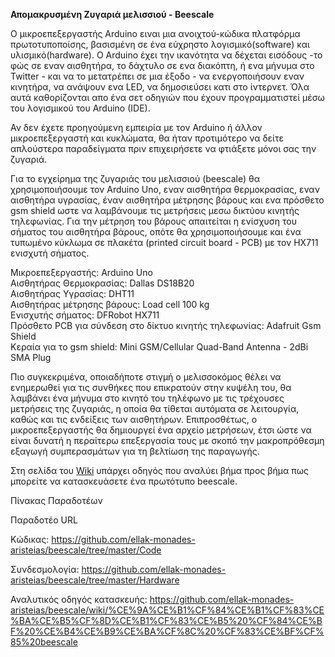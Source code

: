 **Απομακρυσμένη Ζυγαριά μελισσιού - Beescale**


O μικροεπεξεργαστής Arduino ειναι μια ανοιχτού-κώδικα πλατφόρμα πρωτοτυποποίσης, βασισμένη σε ένα εύχρηστο λογισμικό(software) και υλισμικό(hardware). Ο Arduino έχει την ικανότητα να δέχεται εισόδους -το φώς σε εναν αισθητήρα, το δάχτυλο σε ενα διακόπτη, ή ενα μήνυμα στο Twitter - και να το μετατρέπει σε μια έξοδο - να ενεργοποιήσουν εναν κινητήρα, να ανάψουν ενα LED, να δημοσιεύσει κατι στο ίντερνετ. Όλα αυτά καθορίζονται απο ένα σετ οδηγιών που έχουν προγραμματιστεί μέσω του λογισμικού του Arduino (IDE).

Αν δεν έχετε προηγούμενη εμπειρία με τον Arduino ή άλλον μικροεπεξεργαστή και κυκλώματα, θα ήταν προτιμότερο να δείτε απλούστερα παραδείγματα πριν επιχειρήσετε να φτιάξετε μόνοι σας την ζυγαριά.

Για το εγχείρημα της ζυγαριάς του μελισσιού (beescale) θα χρησιμοποιήσουμε τον Arduino Uno, εναν αισθητήρα θερμοκρασίας, εναν αισθητήρα υγρασίας, έναν αισθητήρα μέτρησης βάρους και ενα πρόσθετο gsm shield ωστε να λαμβάνουμε τις μετρήσεις μεσω δικτύου κινητής τηλεφωνίας. Για την μέτρηση του βάρους απαιτείται η ενίσχυση του σήματος του αισθητήρα βάρους, οπότε θα χρησιμοποιήσουμε και ένα τυπωμένο κύκλωμα σε πλακέτα (printed circuit board - PCB) με τον HX711 ενισχυτή σήματος.


Μικροεπεξεργαστής: Arduino Uno<br>
Αισθητήρας Θερμοκρασίας: Dallas DS18B20<br>
Αισθητήρας Υγρασίας: DHT11<br>
Αισθητήρας μέτρησης βάρους: Load cell 100 kg  <br>
Ενισχυτής σήματος: DFRobot HX711<br>
Πρόσθετο PCB για σύνδεση στο δίκτυο κινητής τηλεφωνίας: Adafruit Gsm Shield  
Κεραία για το gsm shield: Mini GSM/Cellular Quad-Band Antenna - 2dBi SMA Plug


Πιο συγκεκριμένα, oποιαδήποτε στιγμή ο μελισσοκόμος θέλει να ενημερωθεί για τις συνθήκες που επικρατούν στην κυψέλη του, θα λαμβάνει ένα μήνυμα στο κινητό του τηλέφωνο με τις τρέχουσες μετρήσεις της ζυγαριάς, η οποία θα τίθεται αυτόματα σε λειτουργία, καθώς και τις ενδείξεις των αισθητήρων. Επιπροσθέτως, ο μικροεπεξεργαστής θα δημιουργεί ένα αρχείο μετρήσεων, έτσι ώστε να είναι δυνατή η περαίτερω επεξεργασία τους με σκοπό την μακροπρόθεσμη εξαγωγή συμπερασμάτων για τη βελτίωση της παραγωγής.

Στη σελίδα του [Wiki](https://github.com/ellak-monades-aristeias/beescale/wiki/) υπάρχει οδηγός που αναλύει βήμα προς βήμα πως μπορείτε να κατασκευάσετε ένα πρωτότυπο beescale.

Πίνακας Παραδοτέων

Παραδοτέο	URL

Κώδικας:	https://github.com/ellak-monades-aristeias/beescale/tree/master/Code

Συνδεσμολογία: 	https://github.com/ellak-monades-aristeias/beescale/tree/master/Hardware

Αναλυτικός οδηγός κατασκευής:	https://github.com/ellak-monades-aristeias/beescale/wiki/%CE%9A%CE%B1%CF%84%CE%B1%CF%83%CE%BA%CE%B5%CF%8D%CE%B1%CF%83%CE%B5%20%CF%84%CE%BF%20%CE%B4%CE%B9%CE%BA%CF%8C%20%CF%83%CE%BF%CF%85%20beescale


